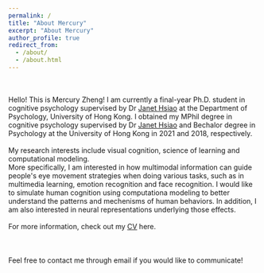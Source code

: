 ```yaml
---
permalink: /
title: "About Mercury"
excerpt: "About Mercury"
author_profile: true
redirect_from: 
  - /about/
  - /about.html
---
```

  \
  \
Hello! This is Mercury Zheng! I am currently a final-year Ph.D. student in cognitive psychology supervised by Dr [Janet Hsiao](https://scholar.google.com/citations?hl=zh-CN&user=Cpnk91sAAAAJ) at the Department of Psychology, University of Hong Kong. I obtained my MPhil degree in cognitive psychology supervised by Dr [Janet Hsiao](https://scholar.google.com/citations?hl=zh-CN&user=Cpnk91sAAAAJ) and Bechalor degree in Psychology at the University of Hong Kong in 2021 and 2018, respectively.
\
  \
My research interests include visual cognition, science of learning and computational modeling.\
More specifically, I am interested in how multimodal information can guide people's eye movement strategies when doing various tasks, such as in multimedia learning, emotion recognition and face recognition. I would like to simulate human cognition using computationa modeling to better understand the patterns and mechenisms of human behaviors. In addition, I am also interested in neural representations underlying those effects.
\
  \
For more information, check out my [CV](https://drive.google.com/file/d/1MgGtn9CSfNI6ix6YnCVaWsZ9Jw9E9tap/view?usp=sharing) here.
\
  \
  \
  \
Feel free to contact me through email if you would like to communicate!

  
